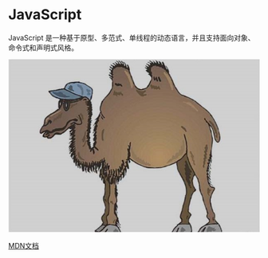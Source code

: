# JavaScript

JavaScript 是一种基于原型、多范式、单线程的动态语言，并且支持面向对象、命令式和声明式风格。

![JavaScript第一天](README.assets/JavaScript第一天.png)

[MDN文档](https://developer.mozilla.org/zh-CN/docs/Web/JavaScript)